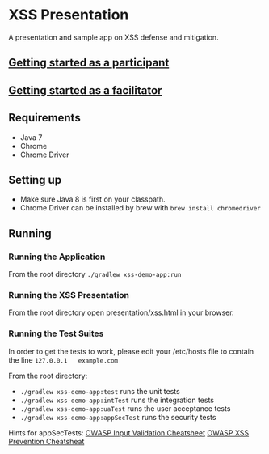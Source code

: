 # XSS Presentation #

A presentation and sample app on XSS defense and mitigation.

## [Getting started as a participant](readme-participant.md)

## [Getting started as a facilitator](readme-facilitator.md)

## Requirements ##
- Java 7
- Chrome
- Chrome Driver

## Setting up ##
- Make sure Java 8 is first on your classpath.
- Chrome Driver can be installed by brew with `brew install chromedriver`

## Running ##

### Running the Application ###
From the root directory `./gradlew xss-demo-app:run`

### Running the XSS Presentation ###
From the root directory open presentation/xss.html in your browser.

### Running the Test Suites ###
In order to get the tests to work, please edit your /etc/hosts file to contain the line
`127.0.0.1   example.com`

From the root directory:
- `./gradlew xss-demo-app:test` runs the unit tests
- `./gradlew xss-demo-app:intTest` runs the integration tests
- `./gradlew xss-demo-app:uaTest` runs the user acceptance tests
- `./gradlew xss-demo-app:appSecTest` runs the security tests

Hints for appSecTests:
[OWASP Input Validation Cheatsheet](https://www.owasp.org/index.php/Input_Validation_Cheat_Sheet)
[OWASP XSS Prevention Cheatsheat](https://www.owasp.org/index.php/XSS_%28Cross_Site_Scripting%29_Prevention_Cheat_Sheet)
